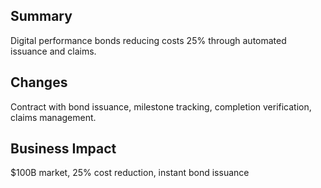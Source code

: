 ## Summary
Digital performance bonds reducing costs 25% through automated issuance and claims.
## Changes
Contract with bond issuance, milestone tracking, completion verification, claims management.
## Business Impact
$100B market, 25% cost reduction, instant bond issuance
